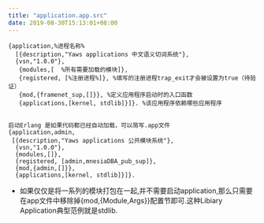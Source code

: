 ```yaml
---
title: "application.app.src"
date: 2019-08-30T15:13:01+08:00
---
```



```config
{application,%进程名称%
  [{description,"Yaws applications 中文语义切词系统"},
  {vsn,"1.0.0"},
   {modules,[  %所有需要加载的模块]},
   {registered, [%注册进程%]}, %填写的注册进程trap_exit才会被设置为true（待验证）
   {mod,{framenet_sup,[]}}, %定义应用程序启动时的入口函数
   {applications,[kernel, stdlib]}]}. %该应用程序依赖哪些应用程序


启动Erlang 是如果代码都已经自动加载，可以简写.app文件
{application,admin,
 [{description,"Yaws applications 公共模块系统"},
  {vsn,"1.0.0"},
  {modules,[]},
  {registered, [admin,mnesiaDBA_pub_sup]},
  {mod,{admin,[]}},
  {applications,[kernel, stdlib]}]}.
```

* 如果仅仅是将一系列的模块打包在一起,并不需要启动application,那么只需要在app文件中移除掉{mod,{Module,Args}}配置节即可.这种Libiary Application典型范例就是stdlib.
